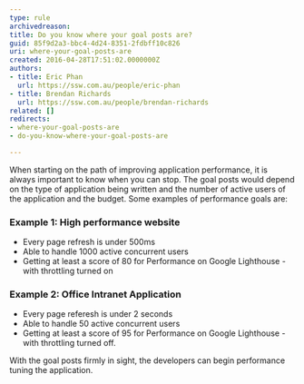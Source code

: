 ```yaml
---
type: rule
archivedreason: 
title: Do you know where your goal posts are?
guid: 85f9d2a3-bbc4-4d24-8351-2fdbff10c826
uri: where-your-goal-posts-are
created: 2016-04-28T17:51:02.0000000Z
authors:
- title: Eric Phan
  url: https://ssw.com.au/people/eric-phan
- title: Brendan Richards
  url: https://ssw.com.au/people/brendan-richards
related: []
redirects:
- where-your-goal-posts-are
- do-you-know-where-your-goal-posts-are

---
```


When starting on the path of improving application performance, it is always important to know when you can stop. The goal posts would depend on the type of application being written and the number of active users of the application and the budget. Some examples of performance goals are:

<!--endintro-->

### Example 1: High performance website


* Every page refresh is under 500ms
* Able to handle 1000 active concurrent users
* Getting at least a score of 80 for Performance on Google Lighthouse - with throttling turned on


### Example 2: Office Intranet Application



* Every page referesh is under 2 seconds
* Able to handle 50 active concurrent users
* Getting at least a score of 95 for Performance on Google Lighthouse - with throttling turned off.



With the goal posts firmly in sight, the developers can begin performance tuning the application.
